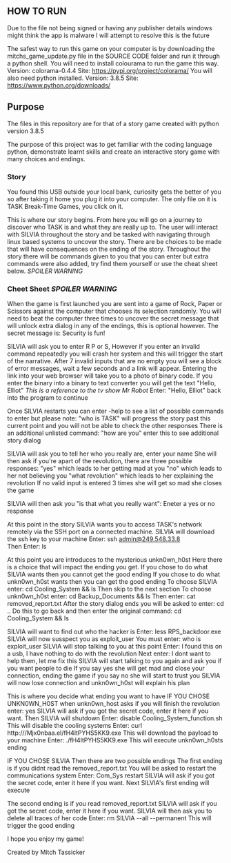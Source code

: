 ## HOW TO RUN

Due to the file not being signed or having any publisher details windows might think the app is malware
I will attempt to resolve this is the future

The safest way to run this game on your computer is by downloading the mitchs_game_update.py file in the SOURCE CODE folder and run it through a python shell.
You will need to install colourama to run the game this way. Version: colorama-0.4.4 Site: https://pypi.org/project/colorama/ 
You will also need python installed. Version: 3.8.5 Site: https://www.python.org/downloads/ 

## Purpose

The files in this repository are for that of a story game created with python version 3.8.5

The purpose of this project was to get familiar with the coding language python, demonstrate learnt skills and create an interactive story game with many choices and endings.

### Story

You found this USB outside your local bank, curiosity gets the better of you so after taking it home you plug it into your computer.
The only file on it is TASK Break-Time Games, you click on it.

This is where our story begins.
From here you will go on a journey to discover who TASK is and what they are really up to.
The user will interact with SILVIA throughout the story and be tasked with navigating through linux based systems to uncover the story.
There are be choices to be made that will have consequences on the ending of the story.
Throughout the story there will be commands given to you that you can enter but extra commands were also added, try find them yourself or use the cheat sheet below. *SPOILER WARNING*

### Cheet Sheet *SPOILER WARNING*

When the game is first launched you are sent into a game of Rock, Paper or Scissors against the computer that chooses its selection randomly.
You will need to beat the computer three times to uncover the secret message that will unlock extra dialog in any of the endings, this is optional however.
The secret message is: Security is fun!

SILVIA will ask you to enter R P or S, However if you enter an invalid command repeatedly you will crash her system and this will trigger the start of the narrative.
After 7 invalid inputs that are no empty you will see a block of error messages, wait a few seconds and a link will appear.
Entering the link into your web browser will take you to a photo of binary code.
If you enter the binary into a binary to text converter you will get the text "Hello, Elliot" *This is a reference to the tv show Mr Robot*
Enter: "Hello, Elliot" back into the program to continue

Once SILVIA restarts you can enter -help to see a list of possible commands to enter but please note:
"who is TASK" will progress the story past this current point and you will not be able to check the other responses 
There is an additional unlisted command: "how are you" enter this to see additional story dialog

SILVIA will ask you to tell her who you really are, enter your name
She will then ask if you're apart of the revolution, there are three possible responses:
"yes" which leads to her getting mad at you
"no" which leads to her not believing you
"what revolution" which leads to her explaining the revolution
If no valid input is entered 3 times she will get so mad she closes the game

SILVIA will then ask you "is that what you really want":
Eneter a yes or no response 

At this point in the story SILVIA wants you to access TASK's network remotely via the SSH port on a connected machine.
SILVIA will download the ssh key to your machine
Enter: ssh admin@249.548.33.8  
Then Enter: ls

At this point you are introduces to the mysterious unkn0wn_h0st
Here there is a choice that will impact the ending you get.
If you chose to do what SILVIA wants then you cannot get the good ending
If you chose to do what unkn0wn_h0st wants then you can get the good ending
To choose SILVIA enter: cd Cooling_System && ls 
Then skip to the next section
To choose unkn0wn_h0st enter: cd Backup_Documents && ls
Then enter: cat removed_report.txt
After the story dialog ends you will be asked to enter: cd ..
Do this to go back and then enter the original command: cd Cooling_System && ls

SILVIA will want to find out who the hacker is
Enter: less RPS_backdoor.exe
SILVIA will now susspect you as exploit_user
You must enter: who is exploit_user
SILVIA will stop talking to you at this point
Enter: I found this on a usb, I have nothing to do with the revolution
Next enter: I dont want to help them, let me fix this
SILVIA will start talking to you again and ask you if you want people to die
If you say yes she will get mad and close your connection, ending the game
if you say no she will start to trust you
SILVIA will now lose connection and unkn0wn_h0st will explain his plan

This is where you decide what ending you want to have
IF YOU CHOSE UNKN0WN_H0ST
when unkn0wn_host asks if you will finish the revolution enter: yes
SILVIA will ask if you got the secret code, enter it here if you want.
Then SILVIA will shutdown
Enter: disable Cooling_System_function.sh
This will disable the cooling systems
Enter: curl http:///Mjx0nbaa.el/fH4ltPYHS5KK9.exe
This will download the payload to your machine
Enter: ./fH4ltPYHS5KK9.exe
This will execute unkn0wn_h0sts ending


IF YOU CHOSE SILVIA
Then there are two possible endings
The first ending is if you didnt read the removed_report.txt
You will be asked to restart the communications system
Enter: Com_Sys restart
SILVIA will ask if you got the secret code, enter it here if you want.
Next SILVIA's first ending will execute

The second ending is if you read removed_report.txt
SILVIA will ask if you got the secret code, enter it here if you want.
SILVIA will then ask you to delete all traces of her code 
Enter: rm SILVIA --all --permanent
This will trigger the good ending


I hope you enjoy my game!

Created by Mitch Tassicker
